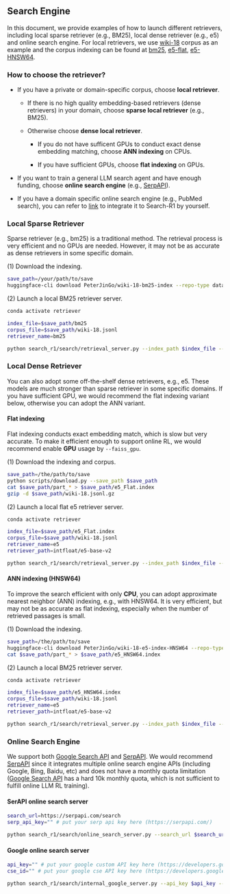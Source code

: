 
## Search Engine

In this document, we provide examples of how to launch different retrievers, including local sparse retriever (e.g., BM25), local dense retriever (e.g., e5) and online search engine.
For local retrievers, we use [wiki-18](https://huggingface.co/datasets/PeterJinGo/wiki-18-corpus) corpus as an example and the corpus indexing can be found at [bm25](https://huggingface.co/datasets/PeterJinGo/wiki-18-bm25-index), [e5-flat](https://huggingface.co/datasets/PeterJinGo/wiki-18-e5-index), [e5-HNSW64](PeterJinGo/wiki-18-e5-index-HNSW64).

### How to choose the retriever?

- If you have a private or domain-specific corpus, choose **local retriever**.

    - If there is no high quality embedding-based retrievers (dense retrievers) in your domain, choose **sparse local retriever** (e.g., BM25).

    - Otherwise choose **dense local retriever**.
    
        - If you do not have sufficent GPUs to conduct exact dense embedding matching, choose **ANN indexing** on CPUs.

        - If you have sufficient GPUs, choose **flat indexing** on GPUs.


- If you want to train a general LLM search agent and have enough funding, choose **online search engine** (e.g., [SerpAPI](https://serpapi.com/)).


- If you have a domain specific online search engine (e.g., PubMed search), you can refer to [link](https://github.com/PeterGriffinJin/Search-R1/blob/main/search_r1/search/serp_search_server.py) to integrate it to Search-R1 by yourself.


### Local Sparse Retriever

Sparse retriever (e.g., bm25) is a traditional method. The retrieval process is very efficient and no GPUs are needed. However, it may not be as accurate as dense retrievers in some specific domain.

(1) Download the indexing.
```bash
save_path=/your/path/to/save
huggingface-cli download PeterJinGo/wiki-18-bm25-index --repo-type dataset --local-dir $save_path
```

(2) Launch a local BM25 retriever server.
```bash
conda activate retriever

index_file=$save_path/bm25
corpus_file=$save_path/wiki-18.jsonl
retriever_name=bm25

python search_r1/search/retrieval_server.py --index_path $index_file --corpus_path $corpus_file --topk 3 --retriever_name $retriever_name
```


### Local Dense Retriever

You can also adopt some off-the-shelf dense retrievers, e.g., e5. These models are much stronger than sparse retriever in some specific domains.
If you have sufficient GPU, we would recommend the flat indexing variant below, otherwise you can adopt the ANN variant.

#### Flat indexing

Flat indexing conducts exact embedding match, which is slow but very accurate. To make it efficient enough to support online RL, we would recommend enable **GPU** usage by ```--faiss_gpu```.

(1) Download the indexing and corpus.
```bash
save_path=/the/path/to/save
python scripts/download.py --save_path $save_path
cat $save_path/part_* > $save_path/e5_Flat.index
gzip -d $save_path/wiki-18.jsonl.gz
```

(2) Launch a local flat e5 retriever server.

```bash
conda activate retriever

index_file=$save_path/e5_Flat.index
corpus_file=$save_path/wiki-18.jsonl
retriever_name=e5
retriever_path=intfloat/e5-base-v2

python search_r1/search/retrieval_server.py --index_path $index_file --corpus_path $corpus_file --topk 3 --retriever_name $retriever_name --retriever_model $retriever_path --faiss_gpu

```


#### ANN indexing (HNSW64)

To improve the search efficient with only **CPU**, you can adopt approximate nearest neighbor (ANN) indexing, e.g., with HNSW64.
It is very efficient, but may not be as accurate as flat indexing, especially when the number of retrieved passages is small.

(1) Download the indexing.
```bash
save_path=/the/path/to/save
huggingface-cli download PeterJinGo/wiki-18-e5-index-HNSW64 --repo-type dataset --local-dir $save_path
cat $save_path/part_* > $save_path/e5_HNSW64.index
```


(2) Launch a local BM25 retriever server.
```bash
conda activate retriever

index_file=$save_path/e5_HNSW64.index
corpus_file=$save_path/wiki-18.jsonl
retriever_name=e5
retriever_path=intfloat/e5-base-v2

python search_r1/search/retrieval_server.py --index_path $index_file --corpus_path $corpus_file --topk 3 --retriever_name $retriever_name --retriever_model $retriever_path
```


### Online Search Engine

We support both [Google Search API](https://developers.google.com/custom-search/v1/overview) and [SerpAPI](https://serpapi.com/). We would recommend [SerpAPI](https://serpapi.com/) since it integrates multiple online search engine APIs (including Google, Bing, Baidu, etc) and does not have a monthly quota limitation ([Google Search API](https://developers.google.com/custom-search/v1/overview) has a hard 10k monthly quota, which is not sufficient to fulfill online LLM RL training).

#### SerAPI online search server

```bash
search_url=https://serpapi.com/search
serp_api_key="" # put your serp api key here (https://serpapi.com/)

python search_r1/search/online_search_server.py --search_url $search_url --topk 3 --serp_api_key $serp_api_key
```

#### Google online search server

```bash
api_key="" # put your google custom API key here (https://developers.google.com/custom-search/v1/overview)
cse_id="" # put your google cse API key here (https://developers.google.com/custom-search/v1/overview)

python search_r1/search/internal_google_server.py --api_key $api_key --topk 5 --cse_id $cse_id --snippet_only
```

